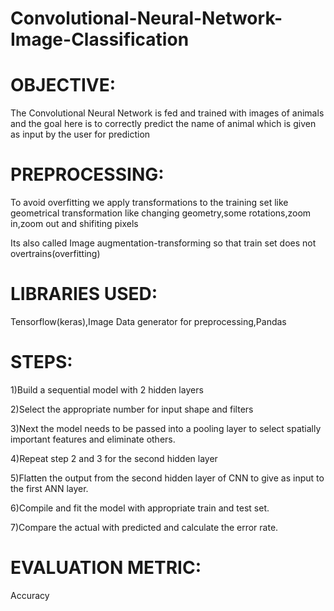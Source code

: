 # Convolutional-Neural-Network-Image-Classification


# OBJECTIVE: 
The Convolutional Neural Network is fed and trained with images of animals and the goal here is to correctly predict the name of animal which is given as input by the user for prediction

# PREPROCESSING: 
To avoid overfitting we apply transformations to the training set like geometrical transformation like changing geometry,some rotations,zoom in,zoom out and shifiting pixels

Its also called Image augmentation-transforming so that train set does not overtrains(overfitting)

# LIBRARIES USED: 
Tensorflow(keras),Image Data generator for preprocessing,Pandas

# STEPS:
1)Build a sequential model with 2 hidden layers

2)Select the appropriate number for input shape and filters

3)Next the model needs to be passed into a pooling layer to select spatially important features and eliminate others.

4)Repeat step 2 and 3 for the second hidden layer

5)Flatten the output from the second hidden layer of CNN to give as input to the first ANN layer.

6)Compile and fit the model with appropriate train and test set.

7)Compare the actual with predicted and calculate the error rate.

# EVALUATION METRIC: 
Accuracy
